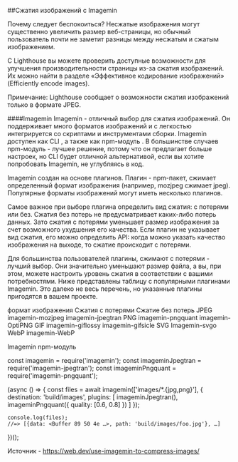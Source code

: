 ##Сжатия изображений с Imagemin

Почему следует беспокоиться?
Несжатые изображения могут существенно увеличить размер веб-страницы, но обычный пользователь почти не заметит разницы между несжатым и сжатым изображением.

С Lighthouse вы можете проверить доступные возможности для улучшения производительности страницы из-за сжатия изображений. Их можно найти в разделе «Эффективное кодирование изображений» (Efficiently encode images).

Примечание: Lighthouse сообщает о возможности сжатия изображений только в формате JPEG.

####Imagemin
Imagemin - отличный выбор для сжатия изображений. Он поддерживает много форматов изображений и с легкостью интегрируется со скриптами и инструментами сборки. Imagemin доступен как CLI , а также как npm-модуль . В большинстве случаев npm-модуль - лучшее решение, потому что он предлагает больше настроек, но CLI будет отличной альтернативой, если вы хотите попробовать Imagemin, не углубляясь в код.

Imagemin создан на основе плагинов. Плагин - npm-пакет, сжимает определенный формат изображения (например, mozjpeg сжимает jpeg). Популярные форматы изображений могут иметь несколько плагинов.

Самое важное при выборе плагина определить вид сжатия: с потерями или без. Сжатия без потерь не предусматривает каких-либо потерь данных. Зато сжатия с потерями уменьшает размер изображения за счет возможного ухудшения его качества. Если плагин не указывает вид сжатия, его можно определить API: когда можно указать качество изображения на выходе, то сжатие происходит с потерями.

Для большинства пользователей плагины, сжимают с потерями - лучший выбор. Они значительно уменьшают размер файла, а вы, при этом, можете настроить уровень сжатия в соответствии с вашими потребностями. Ниже представлены таблицу с популярными плагинами Imagemin. Это далеко не весь перечень, но указанные плагины пригодятся в вашем проекте.

формат изображения	Сжатия с потерями	Сжатие без потерь
JPEG	imagemin-mozjpeg	imagemin-jpegtran
PNG	imagemin-pngquant	imagemin-OptiPNG
GIF	imagemin-giflossy	imagemin-gifsicle
SVG	Imagemin-svgo	
WebP	imagemin-WebP	

Imagemin npm-модуль

const imagemin = require('imagemin');
const imageminJpegtran = require('imagemin-jpegtran');
const imageminPngquant = require('imagemin-pngquant');

(async () => {
	const files = await imagemin(['images/*.{jpg,png}'], {
		destination: 'build/images',
		plugins: [
			imageminJpegtran(),
			imageminPngquant({
				quality: [0.6, 0.8]
			})
		]
	});

	console.log(files);
	//=> [{data: <Buffer 89 50 4e …>, path: 'build/images/foo.jpg'}, …]
})();

Источник - https://web.dev/use-imagemin-to-compress-images/
```
